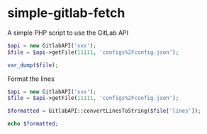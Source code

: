 # simple-gitlab-fetch
A simple PHP script to use the GitLab API


```php
$api = new GitlabAPI('xxx');
$file = $api->getFile(11111, 'configs%2Fconfig.json');

var_dump($file);
```

Format the lines

```php
$api = new GitlabAPI('xxx');
$file = $api->getFile(11111, 'configs%2Fconfig.json');

$formatted = GitlabAPI::convertLinesToString($file['lines']);

echo $formatted;
```
